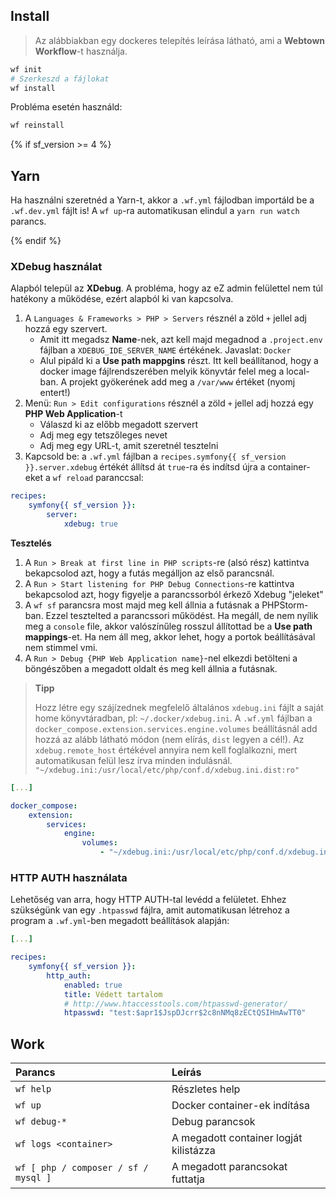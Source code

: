 ## Install

> Az alábbiakban egy dockeres telepítés leírása látható, ami a **Webtown Workflow**-t használja.

```bash
wf init
# Szerkeszd a fájlokat
wf install
```

Probléma esetén használd:

```bash
wf reinstall
```

{% if sf_version >= 4 %}
## Yarn

Ha használni szeretnéd a Yarn-t, akkor a `.wf.yml` fájlodban importáld be a `.wf.dev.yml` fájlt is! A `wf up`-ra automatikusan elindul a `yarn run watch` parancs.

{% endif %}
### XDebug használat

Alapból települ az **XDebug**. A probléma, hogy az eZ admin felülettel nem túl hatékony a működése, ezért alapból ki van kapcsolva.

1. A `Languages & Frameworks > PHP > Servers` résznél a zöld `+` jellel adj hozzá egy szervert.
    - Amit itt megadsz **Name**-nek, azt kell majd megadnod a `.project.env` fájlban a `XDEBUG_IDE_SERVER_NAME` értékének. Javaslat: `Docker`
    - Alul pipáld ki a **Use path mappgins** részt. Itt kell beállítanod, hogy a docker image fájlrendszerében melyik könyvtár felel meg a local-ban. A projekt gyökerének add meg a `/var/www` értéket (nyomj entert!)
2. Menü: `Run > Edit configurations` résznél a zöld `+` jellel adj hozzá egy **PHP Web Application**-t
    - Válaszd ki az előbb megadott szervert
    - Adj meg egy tetszőleges nevet
    - Adj meg egy URL-t, amit szeretnél tesztelni
3. Kapcsold be: a `.wf.yml` fájlban a `recipes.symfony{{ sf_version }}.server.xdebug` értékét állítsd át `true`-ra és indítsd újra a container-eket a `wf reload` paranccsal:

```yaml
recipes:
    symfony{{ sf_version }}:
        server:
            xdebug: true
```

**Tesztelés**

1. A `Run > Break at first line in PHP scripts`-re (alsó rész) kattintva bekapcsolod azt, hogy a futás megálljon az első parancsnál.
2. A `Run > Start listening for PHP Debug Connections`-re kattintva bekapcsolod azt, hogy figyelje a parancssorból érkező Xdebug "jeleket"
3. A `wf sf` parancsra most majd meg kell állnia a futásnak a PHPStorm-ban. Ezzel tesztelted a parancssori működést. Ha megáll, de nem nyílik meg a `console` file, akkor valószínűleg rosszul állítottad be a **Use path mappings**-et. Ha nem áll meg, akkor lehet, hogy a portok beállításával nem stimmel vmi.
4. A `Run > Debug {PHP Web Application name}`-nel elkezdi betölteni a böngészőben a megadott oldalt és meg kell állnia a futásnak.

> **Tipp**
>
> Hozz létre egy szájízednek megfelelő általános `xdebug.ini` fájlt a saját home könyvtáradban, pl: `~/.docker/xdebug.ini`. A `.wf.yml` fájlban a `docker_compose.extension.services.engine.volumes` beállításnál add hozzá az alább látható módon (nem elírás, `dist` legyen a cél!). Az `xdebug.remote_host` értékével annyira nem kell foglalkozni, mert automatikusan felül lesz írva minden indulásnál.
> `"~/xdebug.ini:/usr/local/etc/php/conf.d/xdebug.ini.dist:ro"`

```yaml
[...]

docker_compose:
    extension:
        services:
            engine:
                volumes:
                    - "~/xdebug.ini:/usr/local/etc/php/conf.d/xdebug.ini.dist:ro"
```

### HTTP AUTH használata

Lehetőség van arra, hogy HTTP AUTH-tal levédd a felületet. Ehhez szükségünk van egy `.htpasswd` fájlra, amit automatikusan létrehoz a program a `.wf.yml`-ben megadott beállítások alapján:

```yaml
[...]

recipes:
    symfony{{ sf_version }}:
        http_auth:
            enabled: true
            title: Védett tartalom
            # http://www.htaccesstools.com/htpasswd-generator/
            htpasswd: "test:$apr1$JspDJcrr$2c8nNMq8zECtQSIHmAwTT0"
```

## Work

| Parancs | Leírás |
|:------- |:------ |
| `wf help` | Részletes help |
| `wf up` | Docker container-ek indítása |
| `wf debug-*` | Debug parancsok |
| `wf logs <container>` | A megadott container logját kilistázza |
| `wf [ php / composer / sf / mysql ]` | A megadott parancsokat futtatja |
